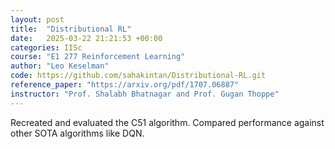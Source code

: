 ```yaml
---
layout: post
title:  "Distributional RL"
date:   2025-03-22 21:21:53 +00:00
categories: IISc
course: "E1 277 Reinforcement Learning"
author: "Leo Keselman"
code: https://github.com/sahakintan/Distributional-RL.git
reference_paper: "https://arxiv.org/pdf/1707.06887"
instructor: "Prof. Shalabh Bhatnagar and Prof. Gugan Thoppe"
---
```

Recreated and evaluated the C51 algorithm. Compared performance against other SOTA algorithms like DQN.
